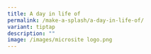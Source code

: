 ```yaml
---
title: A day in life of
permalink: /make-a-splash/a-day-in-life-of/
variant: tiptap
description: ""
image: /images/microsite logo.png
---
```

